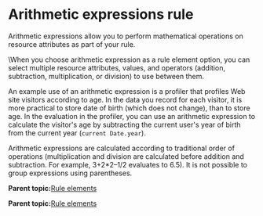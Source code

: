 # Arithmetic expressions rule 

Arithmetic expressions allow you to perform mathematical operations on resource attributes as part of your rule.

\\When you choose arithmetic expression as a rule element option, you can select multiple resource attributes, values, and operators \(addition, subtraction, multiplication, or division\) to use between them.

An example use of an arithmetic expression is a profiler that profiles Web site visitors according to age. In the data you record for each visitor, it is more practical to store date of birth \(which does not change\), than to store age. In the evaluation in the profiler, you can use an arithmetic expression to calculate the visitor's age by subtracting the current user's year of birth from the current year \(`current Date.year`\).

Arithmetic expressions are calculated according to traditional order of operations \(multiplication and division are calculated before addition and subtraction. For example, 3+2\*2–1/2 evaluates to 6.5\). It is not possible to group expressions using parentheses.

**Parent topic:**[Rule elements ](../pzn/pzn_rule_elements.md)

**Parent topic:**[Rule elements ](../pzn/pzn_rule_elements.md)

